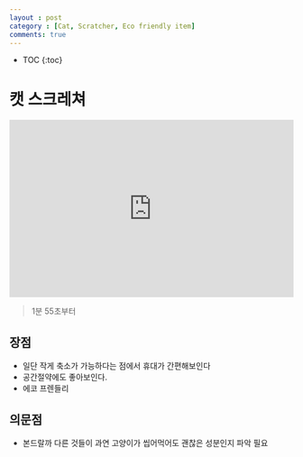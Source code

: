 ```yaml
---
layout : post
category : [Cat, Scratcher, Eco friendly item]
comments: true
---
```


* TOC
{:toc}

# 캣 스크레쳐



<iframe src="https://www.facebook.com/plugins/video.php?href=https%3A%2F%2Fwww.facebook.com%2Ffloppycats%2Fvideos%2F276864929857573%2F&show_text=0&width=560" width="100%" height="315" style="border:none;overflow:hidden" scrolling="no" frameborder="0" allowTransparency="true" allowFullScreen="true"></iframe>

   > 1분 55초부터

## 장점

- 일단 작게 축소가 가능하다는 점에서 휴대가 간편해보인다
- 공간절약에도 좋아보인다.
- 에코 프렌들리

## 의문점

- 본드랄까 다른 것들이 과연 고양이가 씹어먹어도 괜찮은 성분인지 파악 필요